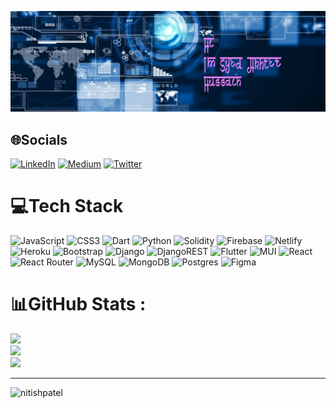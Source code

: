 
![iMac - 1](https://github.com/Ak7865/portflio/blob/main/Picsart_24-12-25_01-12-53-456.jpg)
<!-- 
- 🔭 I’m currently working on web3 dapps
- 🌱 I’m currently learning Go Lang
- 👯 I’m looking to collaborate on making some WebApps

 -->

## 🌐Socials
[![LinkedIn](https://img.shields.io/badge/LinkedIn-%230077B5.svg?logo=linkedin&logoColor=white)](https://www.linkedin.com/in/syed-akhter-hussain-026361233?utm_source=share&utm_campaign=share_via&utm_content=profile&utm_medium=android_app) [![Medium](https://img.shields.io/badge/Medium-12100E?logo=medium&logoColor=white)](https://medium.com/@nitishp25) [![Twitter](https://img.shields.io/badge/Twitter-%231DA1F2.svg?logo=Twitter&logoColor=white)](https://twitter.com/nitishpatel_) 

# 💻Tech Stack
![JavaScript](https://img.shields.io/badge/javascript-%23323330.svg?style=for-the-badge&logo=javascript&logoColor=%23F7DF1E) ![CSS3](https://img.shields.io/badge/css3-%231572B6.svg?style=for-the-badge&logo=css3&logoColor=white) ![Dart](https://img.shields.io/badge/dart-%230175C2.svg?style=for-the-badge&logo=dart&logoColor=white) ![Python](https://img.shields.io/badge/python-3670A0?style=for-the-badge&logo=python&logoColor=ffdd54) ![Solidity](https://img.shields.io/badge/Solidity-%23363636.svg?style=for-the-badge&logo=solidity&logoColor=white) ![Firebase](https://img.shields.io/badge/firebase-%23039BE5.svg?style=for-the-badge&logo=firebase) ![Netlify](https://img.shields.io/badge/netlify-%23000000.svg?style=for-the-badge&logo=netlify&logoColor=#00C7B7) ![Heroku](https://img.shields.io/badge/heroku-%23430098.svg?style=for-the-badge&logo=heroku&logoColor=white) ![Bootstrap](https://img.shields.io/badge/bootstrap-%23563D7C.svg?style=for-the-badge&logo=bootstrap&logoColor=white) ![Django](https://img.shields.io/badge/django-%23092E20.svg?style=for-the-badge&logo=django&logoColor=white) ![DjangoREST](https://img.shields.io/badge/DJANGO-REST-ff1709?style=for-the-badge&logo=django&logoColor=white&color=ff1709&labelColor=gray) ![Flutter](https://img.shields.io/badge/Flutter-%2302569B.svg?style=for-the-badge&logo=Flutter&logoColor=white) ![MUI](https://img.shields.io/badge/MUI-%230081CB.svg?style=for-the-badge&logo=material-ui&logoColor=white) ![React](https://img.shields.io/badge/react-%2320232a.svg?style=for-the-badge&logo=react&logoColor=%2361DAFB) ![React Router](https://img.shields.io/badge/React_Router-CA4245?style=for-the-badge&logo=react-router&logoColor=white) ![MySQL](https://img.shields.io/badge/mysql-%2300f.svg?style=for-the-badge&logo=mysql&logoColor=white) ![MongoDB](https://img.shields.io/badge/MongoDB-%234ea94b.svg?style=for-the-badge&logo=mongodb&logoColor=white) ![Postgres](https://img.shields.io/badge/postgres-%23316192.svg?style=for-the-badge&logo=postgresql&logoColor=white) 	![Figma](https://img.shields.io/badge/figma-%23F24E1E.svg?style=for-the-badge&logo=figma&logoColor=white)
# 📊GitHub Stats :
![](https://github-readme-stats.vercel.app/api?username=nitishpatel&theme=synthwave&hide_border=false&include_all_commits=false&count_private=true)<br/>
![](https://github-readme-streak-stats.herokuapp.com/?user=nitishpatel&theme=synthwave&hide_border=false)<br/>
![](https://github-readme-stats.vercel.app/api/top-langs/?username=nitishpatel&theme=synthwave&hide_border=false&include_all_commits=false&count_private=true&layout=compact)


<hr/>
<p align="left"> <img src="https://komarev.com/ghpvc/?username=nitishpatel" alt="nitishpatel" /> </p>
